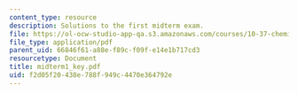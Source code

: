 ```yaml
---
content_type: resource
description: Solutions to the first midterm exam.
file: https://ol-ocw-studio-app-qa.s3.amazonaws.com/courses/10-37-chemical-and-biological-reaction-engineering-spring-2007/f2d05f20438e788f949c4470e364792e_midterm1_key.pdf
file_type: application/pdf
parent_uid: 66846f61-a88e-f89c-f09f-e14e1b717cd3
resourcetype: Document
title: midterm1_key.pdf
uid: f2d05f20-438e-788f-949c-4470e364792e
---
```

